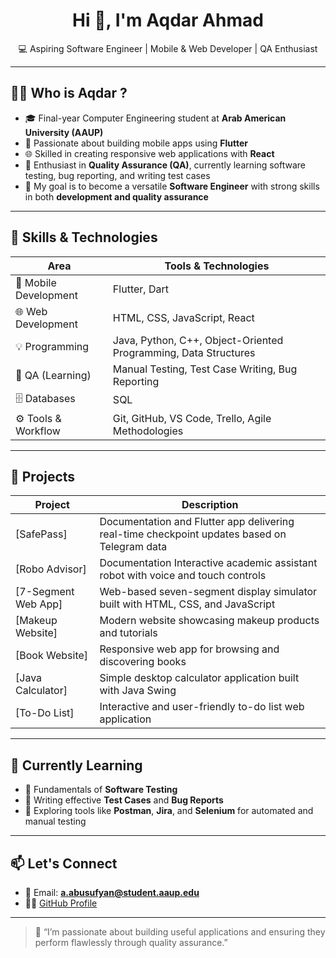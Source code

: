 <h1 align="center">Hi 👋, I'm Aqdar Ahmad</h1>
<p align="center">💻 Aspiring Software Engineer | Mobile & Web Developer | QA Enthusiast</p>

---

## 👩‍💻 Who is Aqdar ?
- 🎓 Final-year Computer Engineering student at **Arab American University (AAUP)**
- 📱 Passionate about building mobile apps using **Flutter**
- 🌐 Skilled in creating responsive web applications with **React**
- 🧪 Enthusiast in **Quality Assurance (QA)**, currently learning software testing, bug reporting, and writing test cases
- 🎯 My goal is to become a versatile **Software Engineer** with strong skills in both **development and quality assurance**

---

## 🧠 Skills & Technologies

| Area                 | Tools & Technologies                          |
|----------------------|-----------------------------------------------|
| 📱 Mobile Development| Flutter, Dart                                  |
| 🌐 Web Development   | HTML, CSS, JavaScript, React                   |
| 💡 Programming       | Java, Python, C++, Object-Oriented Programming, Data Structures |
| 🧪 QA (Learning)     | Manual Testing, Test Case Writing, Bug Reporting |
| 🗄️ Databases         |  SQL                       |
| ⚙️ Tools & Workflow  | Git, GitHub, VS Code, Trello, Agile Methodologies |

---

## 🚀 Projects

| Project               | Description |
|-----------------------|-------------|
| [SafePass] | Documentation and  Flutter app delivering real-time checkpoint updates based on Telegram data |
| [Robo Advisor]| Documentation Interactive academic assistant robot with voice and touch controls | 
| [7-Segment Web App] | Web-based seven-segment display simulator built with HTML, CSS, and JavaScript |
| [Makeup Website] | Modern website showcasing makeup products and tutorials |
| [Book Website]| Responsive web app for browsing and discovering books |
| [Java Calculator] | Simple desktop calculator application built with Java Swing |
| [To-Do List] | Interactive and user-friendly to-do list web application |

---

## 🌱 Currently Learning
- 📘 Fundamentals of **Software Testing**
- 🧪 Writing effective **Test Cases** and **Bug Reports**
- 🤖 Exploring tools like **Postman**, **Jira**, and **Selenium** for automated and manual testing

---

## 📫 Let's Connect
- 📧 Email: **a.abusufyan@student.aaup.edu**
- 🧑‍💻 [GitHub Profile](https://github.com/aqdarahmad)

---

> 💬 “I’m passionate about building useful applications and ensuring they perform flawlessly through quality assurance.”

